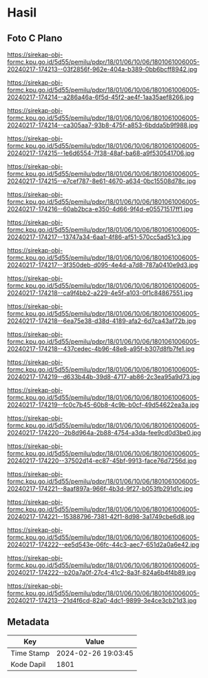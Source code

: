 # Hasil

## Foto C Plano

https://sirekap-obj-formc.kpu.go.id/5d55/pemilu/pdpr/18/01/06/10/06/1801061006005-20240217-174213--03f2856f-962e-404a-b389-0bb6bcff8942.jpg

https://sirekap-obj-formc.kpu.go.id/5d55/pemilu/pdpr/18/01/06/10/06/1801061006005-20240217-174214--a286a46a-6f5d-45f2-ae4f-1aa35aef8266.jpg

https://sirekap-obj-formc.kpu.go.id/5d55/pemilu/pdpr/18/01/06/10/06/1801061006005-20240217-174214--ca305aa7-93b8-475f-a853-6bdda5b9f988.jpg

https://sirekap-obj-formc.kpu.go.id/5d55/pemilu/pdpr/18/01/06/10/06/1801061006005-20240217-174215--1e6d6554-7f38-48af-ba68-a9f530541706.jpg

https://sirekap-obj-formc.kpu.go.id/5d55/pemilu/pdpr/18/01/06/10/06/1801061006005-20240217-174215--e7cef787-8e61-4670-a634-0bc15508d78c.jpg

https://sirekap-obj-formc.kpu.go.id/5d55/pemilu/pdpr/18/01/06/10/06/1801061006005-20240217-174216--60ab2bca-e350-4d66-9f4d-e05571517ff1.jpg

https://sirekap-obj-formc.kpu.go.id/5d55/pemilu/pdpr/18/01/06/10/06/1801061006005-20240217-174217--13747a34-6aa1-4f86-af51-570cc5ad51c3.jpg

https://sirekap-obj-formc.kpu.go.id/5d55/pemilu/pdpr/18/01/06/10/06/1801061006005-20240217-174217--3f350deb-d095-4e4d-a7d8-787a0410e9d3.jpg

https://sirekap-obj-formc.kpu.go.id/5d55/pemilu/pdpr/18/01/06/10/06/1801061006005-20240217-174218--ca9f4bb2-a229-4e5f-a103-0f1c84867551.jpg

https://sirekap-obj-formc.kpu.go.id/5d55/pemilu/pdpr/18/01/06/10/06/1801061006005-20240217-174218--6ea75e38-d38d-4189-afa2-6d7ca43af72b.jpg

https://sirekap-obj-formc.kpu.go.id/5d55/pemilu/pdpr/18/01/06/10/06/1801061006005-20240217-174218--437cedec-4b96-48e8-a95f-b307d8fb7fe1.jpg

https://sirekap-obj-formc.kpu.go.id/5d55/pemilu/pdpr/18/01/06/10/06/1801061006005-20240217-174219--d633b44b-39d8-4717-ab86-2c3ea95a9d73.jpg

https://sirekap-obj-formc.kpu.go.id/5d55/pemilu/pdpr/18/01/06/10/06/1801061006005-20240217-174219--fc0c7b45-60b8-4c9b-b0cf-49d54622ea3a.jpg

https://sirekap-obj-formc.kpu.go.id/5d55/pemilu/pdpr/18/01/06/10/06/1801061006005-20240217-174220--2b8d964a-2b88-4754-a3da-fee9cd0d3be0.jpg

https://sirekap-obj-formc.kpu.go.id/5d55/pemilu/pdpr/18/01/06/10/06/1801061006005-20240217-174220--37502d14-ec87-45bf-9913-face76d7256d.jpg

https://sirekap-obj-formc.kpu.go.id/5d55/pemilu/pdpr/18/01/06/10/06/1801061006005-20240217-174221--8aaf897a-966f-4b3d-9f27-b053fb291d1c.jpg

https://sirekap-obj-formc.kpu.go.id/5d55/pemilu/pdpr/18/01/06/10/06/1801061006005-20240217-174221--15388796-7381-42f1-8d98-3a1749cbe6d8.jpg

https://sirekap-obj-formc.kpu.go.id/5d55/pemilu/pdpr/18/01/06/10/06/1801061006005-20240217-174222--ee5d543e-06fc-44c3-aec7-651d2a0a6e42.jpg

https://sirekap-obj-formc.kpu.go.id/5d55/pemilu/pdpr/18/01/06/10/06/1801061006005-20240217-174222--b20a7a0f-27c4-41c2-8a3f-824a6b4f4b89.jpg

https://sirekap-obj-formc.kpu.go.id/5d55/pemilu/pdpr/18/01/06/10/06/1801061006005-20240217-174213--21d4f6cd-82a0-4dc1-9899-3e4ce3cb21d3.jpg


## Metadata

| Key        | Value               |
| ---------- | ------------------- |
| Time Stamp | 2024-02-26 19:03:45 |
| Kode Dapil | 1801                |



